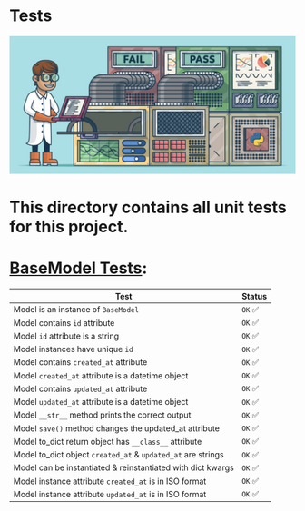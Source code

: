 # Tests
![N|Solid](../images/unittest.jpeg)
# This directory contains all unit tests for this project.

# [BaseModel Tests](./test_models/test_base_model.py):

| Test                       		                               | Status|
| -----------------------------------------                    | ------|
| Model is an instance of `BaseModel`                          | `OK` :white_check_mark: |
| Model contains `id` attribute                                | `OK` :white_check_mark: |
| Model `id` attribute is a string                             | `OK` :white_check_mark: |
| Model instances have unique `id`                             | `OK` :white_check_mark: |
| Model contains `created_at` attribute                        | `OK` :white_check_mark: |
| Model `created_at` attribute is a datetime object            | `OK` :white_check_mark: |
| Model contains `updated_at` attribute                        | `OK` :white_check_mark: |
| Model `updated_at` attribute is a datetime object            | `OK` :white_check_mark: |
| Model `__str__` method prints the correct output             | `OK` :white_check_mark: |
| Model `save()` method changes the updated_at attribute       | `OK` :white_check_mark: |
| Model to_dict return object has `__class__` attribute        | `OK` :white_check_mark: |
| Model to_dict object `created_at` & `updated_at` are strings | `OK` :white_check_mark: |
| Model can be instantiated & reinstantiated with dict kwargs  | `OK` :white_check_mark: |
| Model instance attribute `created_at` is in ISO format       | `OK` :white_check_mark: |
| Model instance attribute `updated_at` is in ISO format       | `OK` :white_check_mark: |
